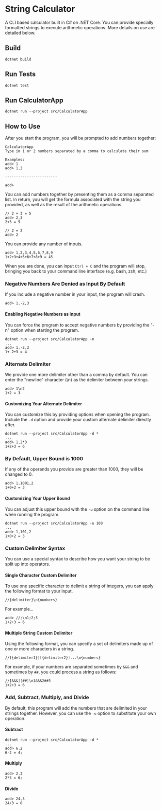 # String Calculator

A CLI based calculator built in C# on .NET Core. You can provide specially formatted strings to execute arithmetic operations. More details on use are detailed below.

## Build

```
dotnet build
```

## Run Tests

```
dotnet test
```

## Run CalculatorApp

```
dotnet run --project src/CalculatorApp
```

## How to Use

After you start the program, you will be prompted to add numbers together:

```
CalculatorApp
Type in 1 or 2 numbers separated by a comma to calculate their sum

Examples:
add> 1
add> 1,2

------------------------

add> 
```

You can add numbers together by presenting them as a comma separated list. In return, you
will get the formula associated with the string you provided, as well as the result of the
arithmetic operations.

```
// 2 + 3 = 5
add> 2,3
2+3 = 5

// 2 = 2
add> 2
```

You can provide any number of inputs.

```
add> 1,2,3,4,5,6,7,8,9
1+2+3+4+5+6+7+8+9 = 45
```

When you are done, you can input `Ctrl + C` and the program will stop, bringing you back
to your command line interface (e.g. bash, zsh, etc.)

### Negative Numbers Are Denied as Input By Default

If you include a negative number in your input, the program will crash.

```
add> 1,-2,3

```

#### Enabling Negative Numbers as Input

You can force the program to accept negative numbers by providing the "-n" option
when starting the program.

```
dotnet run --project src/CalculatorApp -n
...
add> 1,-2,3
1+-2+3 = 4
```

### Alternate Delimiter

We provide one more delimiter other than a comma by default. You can enter the "newline" character (\n)
as the delimiter between your strings.

```
add> 1\n2
1+2 = 3
```

#### Customizing Your Alternate Delimiter

You can customize this by providing options when opening the program. Include the `-d` option and provide your
custom alternate delimiter directly after.

```
dotnet run --project src/CalculatorApp -d *
...
add> 1,2*3
1+2+3 = 6
```

### By Default, Upper Bound is 1000

If any of the operands you provide are greater than 1000, they will be changed to 0. 

```
add> 1,1001,2
1+0+2 = 3
```

#### Customizing Your Upper Bound

You can adjust this upper bound with the `-u` option on the command line when running the program.

```
dotnet run --project src/CalculatorApp -u 100
...
add> 1,101,2
1+0+2 = 3
```

### Custom Delimiter Syntax

You can use a special syntax to describe how you want your string to be split up into operators.

#### Single Character Custom Delimiter

To use one specific character to delimit a string of integers, you can apply the following
format to your input.

```
//{delimiter}\n{numbers}
```

For example...

```
add> //;\n1;2;3
1+2+3 = 6
```

#### Multiple String Custom Delimiter

Using the following format, you can specify a set of delimiters made up of one or more characters in a string.

```
//[{delimiter1}][{delimiter2}]...\n{numbers}
```

For example, if your numbers are separated sometimes by `&&&` and sometimes by `##`, you could process a string as follows:

```
//[&&&][##]\n1&&&2##3
1+2+3 = 6
```

### Add, Subtract, Multiply, and Divide

By default, this program will add the numbers that are delimited in your strings together. However,
you can use the `-o` option to substitute your own operation.

#### Subtract

```
dotnet run --project src/CalculatorApp -d *
...
add> 6,2
6-2 = 4;
```

#### Multiply

```
add> 2,3
2*3 = 6;
```

#### Divide

```
add> 24,3
24/3 = 8
```
